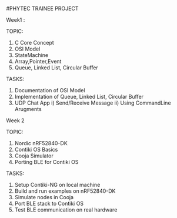 #PHYTEC TRAINEE PROJECT

Week1 :

TOPIC:

1) C Core Concept
2) OSI Model
3) StateMachine
4) Array,Pointer,Event
5) Queue, Linked List, Circular Buffer

TASKS:
1) Documentation of OSI Model 
2) Implementation of Queue, Linked List, Circular Buffer
3) UDP Chat App
    i) Send/Receive Message
    ii) Using CommandLine Arugments

Week 2

TOPIC:

1) Nordic nRF52840-DK
2) Contiki OS Basics
3) Cooja Simulator
4) Porting BLE for Contiki OS

TASKS:
1) Setup Contiki-NG on local machine
2) Build and run examples on nRF52840-DK
3) Simulate nodes in Cooja
4) Port BLE stack to Contiki OS
5) Test BLE communication on real hardware
